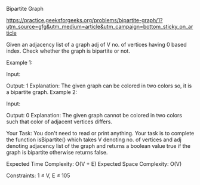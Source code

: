 Bipartite Graph



https://practice.geeksforgeeks.org/problems/bipartite-graph/1?utm_source=gfg&utm_medium=article&utm_campaign=bottom_sticky_on_article


Given an adjacency list of a graph adj  of V no. of vertices having 0 based index. Check whether the graph is bipartite or not.
 

Example 1:

Input: 

Output: 1
Explanation: The given graph can be colored 
in two colors so, it is a bipartite graph.
Example 2:

Input:

Output: 0
Explanation: The given graph cannot be colored 
in two colors such that color of adjacent 
vertices differs. 
 

Your Task:
You don't need to read or print anything. Your task is to complete the function isBipartite() which takes V denoting no. of vertices and adj denoting adjacency list of the graph and returns a boolean value true if the graph is bipartite otherwise returns false.
 

Expected Time Complexity: O(V + E)
Expected Space Complexity: O(V)

Constraints:
1 ≤ V, E ≤ 105
